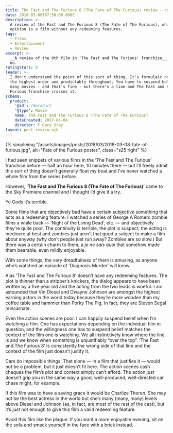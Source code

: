 ```yaml
---
title: The Fast and The Furious 8 (The Fate of The Furious) review - complete tosh
date: 2018-03-08T07:50:00.000Z
description: >-
  A review of the Fast and The Furious 8 (The Fate of The Furious), which in my
  opinion is a film without any redeeming features.
tags:
  - Films
  - Entertainment
  - Review
excerpt: >-
  __A review of the 8th film in 'The Fast and The Furious' franchise__. No, just
  no.
ratingStars: 0
leader: >-
  I don't understand the point of this sort of thing. It's formulaic nonsense of
  the highest order and predictable throughout. You have to suspend belief with
  many movies - and that's fine - but there's a line and The Fast and the
  Furious franchise crosses it.
schema:
  product:
    '@id': /#product
    '@type': Movie
    name: The Fast and The Furious 8 (The Fate of The Furious)
    dateCreated: 2017-04-04
    director: F Gary Gray
layout: post-review.njk
---
```



{% simpleimg "/assets/images/posts/2018/03/2018-03-08-fate-of-furious.jpg", alt="Fate of the Furious poster.", class="s25 right" %}

I had seen snippets of various films in the ‘The Fast and The Furious’ franchise before — half an hour here, 10 minutes there — but I’ll freely admit this sort of thing doesn’t generally float my boat and I’ve never watched a whole film from the series before.

However, ‘**The Fast and The Furious 8 (The Fate of The Furious)**’ came to the Sky Premiere channel and I thought I’d give it a try.

Ye Gods it’s terrible.

Some films that are objectively bad have a certain subjective something that acts as a redeeming feature. I watched a series of George A Romero zombie films a while back — ‘Night of the Living Dead’, etc. — and objectively they’re quite poor. The continuity is terrible, the plot is suspect, the acting is mediocre at best and zombies just aren’t that good a subject to make a film about anyway (why don’t people just run away? Zombies are so slow.) But there was a certain charm to them; a _je ne sais quoi_ that somehow made them bearable, even mildly enjoyable.

With some things, the very dreadfulness of them is amusing, as anyone who’s watched an episode of ‘Diagnosis Murder’ will know.

Alas ‘The Fast and The Furious 8’ doesn’t have any redeeming features. The plot is thinner than a stripper’s knickers, the dialog appears to have been written by a five year old and the acting from the two leads is woeful. I am astounded that Vin Diesel and Dwayne Johnson are amongst the highest earning actors in the world today because they’re more wooden than my coffee table and hammier than Porky The Pig. In fact, they are Steven Segal reincarnate.

Even the action scenes are poor. I can happily suspend belief when I’m watching a film. One has expectations depending on the individual film in question, and the willingness one has to suspend belief matches the context of the film one is watching. We all instinctively know where the line is and we know when something is unjustifiably “over the top”. ‘The Fast and The Furious 8’ is consistently the wrong side of that line and the context of the film just doesn’t justify it. 

Cars do impossible things. That alone — in a film that justifies it — would not be a problem, but it just doesn’t fit here. The action scenes cash cheques the film’s plot and context simply can’t afford. The action just doesn’t grip you in the same way a good, well-produced, well-directed car chase might, for example.

If this film was to have a saving grace it would be Charlize Theron. She may not be the best actress in the world but she’s many (many, many) levels above Diesel and Johnson (as, in fact, are most of the rest of the cast), but it’s just not enough to give this film a valid redeeming feature.

Avoid this film like the plague. If you want a more enjoyable evening, sit on the sofa and smack yourself in the face with a brick instead.



